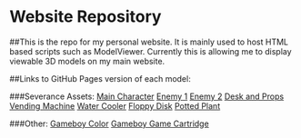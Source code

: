 # Website Repository
##This is the repo for my personal website. It is mainly used to host HTML based scripts such as ModelViewer. Currently this is allowing me to display viewable 3D models on my main website.

##Links to GitHub Pages version of each model:

###Severance Assets:
[Main Character](https://jordanbrist.github.io/Website/MainCharacter)
[Enemy 1](https://jordanbrist.github.io/Website/Enemy1)
[Enemy 2](https://jordanbrist.github.io/Website/Enemy2)
[Desk and Props](https://jordanbrist.github.io/Website/OfficeDesk)
[Vending Machine](https://jordanbrist.github.io/Website/VendingMachine)
[Water Cooler](https://jordanbrist.github.io/Website/WaterCooler)
[Floppy Disk](https://jordanbrist.github.io/Website/Floppy)
[Potted Plant](https://jordanbrist.github.io/Website/Plant)

###Other:
[Gameboy Color](https://jordanbrist.github.io/Website/Gameboy)
[Gameboy Game Cartridge](https://jordanbrist.github.io/Website/GameboyCart)
